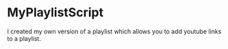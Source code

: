 # MyPlaylistScript
I created my own version of a playlist which allows you to add youtube links to a playlist.
